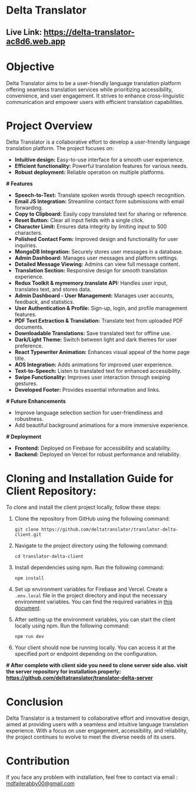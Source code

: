 # Delta Translator

## Live Link: https://delta-translator-ac8d6.web.app

# Objective

Delta Translator aims to be a user-friendly language translation platform offering seamless translation services while prioritizing accessibility, convenience, and user engagement. It strives to enhance cross-linguistic communication and empower users with efficient translation capabilities.

# Project Overview

Delta Translator is a collaborative effort to develop a user-friendly language translation platform. The project focuses on:

- **Intuitive design:** Easy-to-use interface for a smooth user experience.
- **Efficient functionality:** Powerful translation features for various needs.
- **Robust deployment:** Reliable operation on multiple platforms.

**# Features**

- **Speech-to-Text:** Translate spoken words through speech recognition.
- **Email JS Integration:** Streamline contact form submissions with email forwarding.
- **Copy to Clipboard:** Easily copy translated text for sharing or reference.
- **Reset Button:** Clear all input fields with a single click.
- **Character Limit:** Ensures data integrity by limiting input to 500 characters.
- **Polished Contact Form:** Improved design and functionality for user inquiries.
- **MongoDB Integration:** Securely stores user messages in a database.
- **Admin Dashboard:** Manages user messages and platform settings.
- **Detailed Message Viewing:** Admins can view full message content.
- **Translation Section:** Responsive design for smooth translation experience.
- **Redux Toolkit & mymemory.translate API:** Handles user input, translates text, and stores data.
- **Admin Dashboard - User Management:** Manages user accounts, feedback, and statistics.
- **User Authentication & Profile:** Sign-up, login, and profile management features.
- **PDF Text Extraction & Translation:** Translate text from uploaded PDF documents.
- **Downloadable Translations:** Save translated text for offline use.
- **Dark/Light Theme:** Switch between light and dark themes for user preference.
- **React Typewriter Animation:** Enhances visual appeal of the home page title.
- **AOS Integration:** Adds animations for improved user experience.
- **Text-to-Speech:** Listen to translated text for enhanced accessibility.
- **Swipe Functionality:** Improves user interaction through swiping gestures.
- **Developed Footer:** Provides essential information and links.

**# Future Enhancements**

- Improve language selection section for user-friendliness and robustness.
- Add beautiful background animations for a more immersive experience.

**# Deployment**

- **Frontend:** Deployed on Firebase for accessibility and scalability.
- **Backend:** Deployed on Vercel for robust performance and reliability.

# Cloning and Installation Guide for Client Repository:

To clone and install the client project locally, follow these steps:

1. Clone the repository from GitHub using the following command:

   ```
   git clone https://github.com/deltatranslator/translator-delta-client.git
   ```

2. Navigate to the project directory using the following command:

   ```
   cd translator-delta-client
   ```

3. Install dependencies using npm. Run the following command:

   ```
   npm install
   ```

4. Set up environment variables for Firebase and Vercel. Create a `.env.local` file in the project directory and input the necessary environment variables. You can find the required variables in [this document](https://docs.google.com/document/d/1RLTCm0Wik6PdKdX4dspbLdwTN2ZVW5dmSMal6Cy_nLo/edit?usp=sharing).

5. After setting up the environment variables, you can start the client locally using npm. Run the following command:

   ```
   npm run dev
   ```

6. Your client should now be running locally. You can access it at the specified port or endpoint depending on the configuration.

**# After complete with client side you need to clone server side also. visit the server repository for installation properly: https://github.com/deltatranslator/translator-delta-server**

# Conclusion

Delta Translator is a testament to collaborative effort and innovative design, aimed at providing users with a seamless and intuitive language translation experience. With a focus on user engagement, accessibility, and reliability, the project continues to evolve to meet the diverse needs of its users.

# Contribution

If you face any problem with installation, feel free to contact via email : mdfajlerabby00@gmail.com
